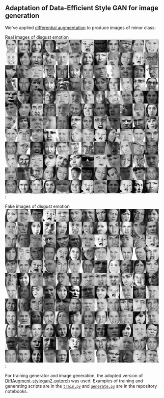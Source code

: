 ## Adaptation of Data-Efficient Style GAN for image generation

We've applied [differential augmentation](https://arxiv.org/abs/2006.10738) 
to produce images of minor class:

Real images of disgust emotion
<img src=resources/emotion_samples/real_disgust.png width="500" height="500">:


Fake images of disgust emotion 
<img src=resources/emotion_samples/fake_disgust_300.png width="500" height="500">:

For training generator and image generation, the adopted version of 
[DiffAugment-stylegan2-pytorch](https://github.com/dariadiatlova/data-efficient-gans/tree/grey-scale) was used.
Examples of training and generating scripts are in the [`train.py`](style_gan/train.py) and [`generate.py`](style_gan/generate.py)
are in the repository notebooks. 




